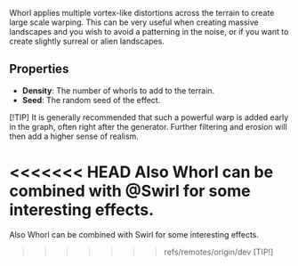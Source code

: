 Whorl applies multiple vortex-like distortions across the terrain to create large scale warping. This can be very useful when creating massive landscapes and you wish to avoid a patterning in the noise, or if you want to create slightly surreal or alien landscapes.

## Properties

- **Density**: The number of whorls to add to the terrain.
- **Seed**: The random seed of the effect.

[!TIP]
It is generally recommended that such a powerful warp is added early in the graph, often right after the generator. Further filtering and erosion will then add a higher sense of realism.

<<<<<<< HEAD
Also Whorl can be combined with @Swirl for some interesting effects.
=======
Also Whorl can be combined with Swirl for some interesting effects.
>>>>>>> refs/remotes/origin/dev
[TIP!]